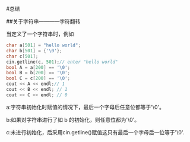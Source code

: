 #总结

##关于字符串————字符翻转

当定义了一个字符串时，例如
```c++
char a[501] = "hello world";
char b[501] = {'\0'};
char c[501];
cin.getline(c, 501);// enter "hello world"
bool A = a[200] == '\0';
bool B = b[200] == '\0';
bool C = c[200] == '\0';
cout << A << endl;// 1
cout << B << endl; // 1
cout << C << endl; // 0
```
a:字符串初始化时赋值的情况下，最后一个字母后任意位都等于'\0'。

b:如果对字符串进行了如 b 的初始化，则任意位都为'\0'。

c:未进行初始化，后采用cin.getline()赋值这只有最后一个字母后一位等于'\0'.